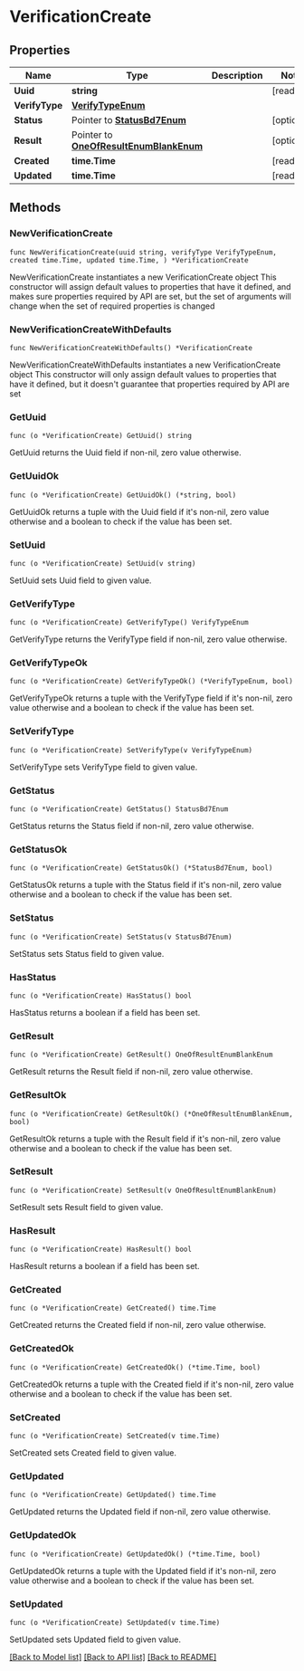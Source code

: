 # VerificationCreate

## Properties

Name | Type | Description | Notes
------------ | ------------- | ------------- | -------------
**Uuid** | **string** |  | [readonly] 
**VerifyType** | [**VerifyTypeEnum**](VerifyTypeEnum.md) |  | 
**Status** | Pointer to [**StatusBd7Enum**](StatusBd7Enum.md) |  | [optional] 
**Result** | Pointer to [**OneOfResultEnumBlankEnum**](oneOf&lt;ResultEnum,BlankEnum&gt;.md) |  | [optional] 
**Created** | **time.Time** |  | [readonly] 
**Updated** | **time.Time** |  | [readonly] 

## Methods

### NewVerificationCreate

`func NewVerificationCreate(uuid string, verifyType VerifyTypeEnum, created time.Time, updated time.Time, ) *VerificationCreate`

NewVerificationCreate instantiates a new VerificationCreate object
This constructor will assign default values to properties that have it defined,
and makes sure properties required by API are set, but the set of arguments
will change when the set of required properties is changed

### NewVerificationCreateWithDefaults

`func NewVerificationCreateWithDefaults() *VerificationCreate`

NewVerificationCreateWithDefaults instantiates a new VerificationCreate object
This constructor will only assign default values to properties that have it defined,
but it doesn't guarantee that properties required by API are set

### GetUuid

`func (o *VerificationCreate) GetUuid() string`

GetUuid returns the Uuid field if non-nil, zero value otherwise.

### GetUuidOk

`func (o *VerificationCreate) GetUuidOk() (*string, bool)`

GetUuidOk returns a tuple with the Uuid field if it's non-nil, zero value otherwise
and a boolean to check if the value has been set.

### SetUuid

`func (o *VerificationCreate) SetUuid(v string)`

SetUuid sets Uuid field to given value.


### GetVerifyType

`func (o *VerificationCreate) GetVerifyType() VerifyTypeEnum`

GetVerifyType returns the VerifyType field if non-nil, zero value otherwise.

### GetVerifyTypeOk

`func (o *VerificationCreate) GetVerifyTypeOk() (*VerifyTypeEnum, bool)`

GetVerifyTypeOk returns a tuple with the VerifyType field if it's non-nil, zero value otherwise
and a boolean to check if the value has been set.

### SetVerifyType

`func (o *VerificationCreate) SetVerifyType(v VerifyTypeEnum)`

SetVerifyType sets VerifyType field to given value.


### GetStatus

`func (o *VerificationCreate) GetStatus() StatusBd7Enum`

GetStatus returns the Status field if non-nil, zero value otherwise.

### GetStatusOk

`func (o *VerificationCreate) GetStatusOk() (*StatusBd7Enum, bool)`

GetStatusOk returns a tuple with the Status field if it's non-nil, zero value otherwise
and a boolean to check if the value has been set.

### SetStatus

`func (o *VerificationCreate) SetStatus(v StatusBd7Enum)`

SetStatus sets Status field to given value.

### HasStatus

`func (o *VerificationCreate) HasStatus() bool`

HasStatus returns a boolean if a field has been set.

### GetResult

`func (o *VerificationCreate) GetResult() OneOfResultEnumBlankEnum`

GetResult returns the Result field if non-nil, zero value otherwise.

### GetResultOk

`func (o *VerificationCreate) GetResultOk() (*OneOfResultEnumBlankEnum, bool)`

GetResultOk returns a tuple with the Result field if it's non-nil, zero value otherwise
and a boolean to check if the value has been set.

### SetResult

`func (o *VerificationCreate) SetResult(v OneOfResultEnumBlankEnum)`

SetResult sets Result field to given value.

### HasResult

`func (o *VerificationCreate) HasResult() bool`

HasResult returns a boolean if a field has been set.

### GetCreated

`func (o *VerificationCreate) GetCreated() time.Time`

GetCreated returns the Created field if non-nil, zero value otherwise.

### GetCreatedOk

`func (o *VerificationCreate) GetCreatedOk() (*time.Time, bool)`

GetCreatedOk returns a tuple with the Created field if it's non-nil, zero value otherwise
and a boolean to check if the value has been set.

### SetCreated

`func (o *VerificationCreate) SetCreated(v time.Time)`

SetCreated sets Created field to given value.


### GetUpdated

`func (o *VerificationCreate) GetUpdated() time.Time`

GetUpdated returns the Updated field if non-nil, zero value otherwise.

### GetUpdatedOk

`func (o *VerificationCreate) GetUpdatedOk() (*time.Time, bool)`

GetUpdatedOk returns a tuple with the Updated field if it's non-nil, zero value otherwise
and a boolean to check if the value has been set.

### SetUpdated

`func (o *VerificationCreate) SetUpdated(v time.Time)`

SetUpdated sets Updated field to given value.



[[Back to Model list]](../README.md#documentation-for-models) [[Back to API list]](../README.md#documentation-for-api-endpoints) [[Back to README]](../README.md)


